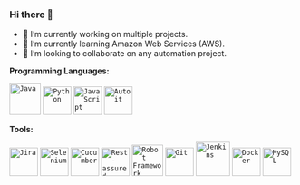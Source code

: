 ### Hi there 👋

- 🔭 I’m currently working on multiple projects.
- 🌱 I’m currently learning Amazon Web Services (AWS).
- 👯 I’m looking to collaborate on any automation project.

**Programming Languages:**

<code><img height="55" src="https://seeklogo.com/images/J/java-logo-7F8B35BAB3-seeklogo.com.png" alt="Java"></code>
<code><img height="50" src="https://seeklogo.com/images/P/python-logo-A32636CAA3-seeklogo.com.png" alt="Python"></code>
<code><img height="50" src="https://seeklogo.com/images/J/javascript-js-logo-2949701702-seeklogo.com.png" alt="JavaScript"></code>
<code><img height="50" src="https://seeklogo.com/images/A/autoit-logo-CC4B097310-seeklogo.com.png" alt="Autoit"></code>

**Tools:**

<code><img height="50" src="https://seeklogo.com/images/J/jira-logo-C71F8C0324-seeklogo.com.png" alt="Jira"></code>
<code><img height="50" src="https://seeklogo.com/images/S/selenium-logo-DB9103D7CF-seeklogo.com.png" alt="Selenium"></code>
<code><img height="50" src="https://seeklogo.com/images/C/cucumber-logo-D727C551CE-seeklogo.com.png" alt="Cucumber"></code>
<code><img height="50" src="https://avatars0.githubusercontent.com/u/19369327?s=400&v=4" alt="Rest-assured"></code>
<code><img height="55" src="https://i.ibb.co/NxM5WTC/robot-framework1.png" alt="Robot Framework"></code>
<code><img height="50" src="http://seeklogo.com/images/G/git-logo-CD8D6F1C09-seeklogo.com.png" alt="Git"></code>
<code><img height="60" src="https://www.jenkins.io/images/logos/jenkins/jenkins.png" alt="Jenkins"></code>
<code><img height="50" src="https://seeklogo.com/images/D/docker-logo-CF97D0124B-seeklogo.com.png" alt="Docker"></code>
<code><img height="50" src="https://seeklogo.com/images/M/mysql-logo-69B39F7D18-seeklogo.com.png" alt="MySQL"></code>

<!--
**qa-mk/qa-mk** is a ✨ _special_ ✨ repository because its `README.md` (this file) appears on your GitHub profile.

Here are some ideas to get you started:

- 🔭 I’m currently working on ...
- 🌱 I’m currently learning ...
- 👯 I’m looking to collaborate on ...
- 🤔 I’m looking for help with ...
- 💬 Ask me about ...
- 📫 How to reach me: ...
- 😄 Pronouns: ...
- ⚡ Fun fact: ...
-->

